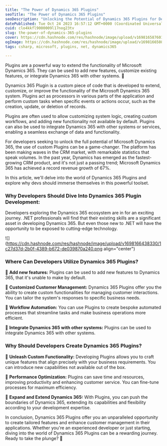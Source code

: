 ```yaml
---
title: "The Power of Dynamics 365 Plugins"
seoTitle: "The Power of Dynamics 365 Plugins"
seoDescription: "Unlocking the Potential of Dynamics 365 Plugins for Developers. Learn why custom Plugins are a game-changer for Dynamics 365. Enhance customer management."
datePublished: Tue Oct 24 2023 16:57:12 GMT+0000 (Coordinated Universal Time)
cuid: clo4kkfl9000009l17nog23tv
slug: the-power-of-dynamics-365-plugins
cover: https://cdn.hashnode.com/res/hashnode/image/upload/v1698165876016/8bb54aa6-fece-4154-b078-37af8c5781b8.png
ogImage: https://cdn.hashnode.com/res/hashnode/image/upload/v1698166508557/89975c45-6cee-48da-9a36-630541449104.png
tags: csharp, microsoft, plugins, net, dynamics365

---
```


Plugins are a powerful way to extend the functionality of Microsoft Dynamics 365. They can be used to add new features, customize existing features, or integrate Dynamics 365 with other systems. 🧩

Dynamics 365 Plugin is a custom piece of code that is developed to extend, customize, or improve the functionality of the Microsoft Dynamics 365 system. Plugins act as processors in various parts of the application and perform custom tasks when specific events or actions occur, such as the creation, update, or deletion of records.

Plugins are often used to allow customizing system logic, creating custom workflows, and adding new functionality not available by default. Plugins can also be used to integrate Dynamics 365 with other systems or services, enabling a seamless exchange of data and functionality.

For developers seeking to unlock the full potential of Microsoft Dynamics 365, the use of custom Plugins can be a game-changer. The platform has been making waves in the CRM market, with remarkable statistics that speak volumes. In the past year, Dynamics has emerged as the fastest-growing CRM product, and it's not just a passing trend; Microsoft Dynamics 365 has achieved a record revenue growth of 67%.

In this article, we'll delve into the world of Dynamics 365 Plugins and explore why devs should immerse themselves in this powerful toolset.

### **Why Developers Should Dive Into Dynamics 365 Plugin Development:**

Developers exploring the Dynamics 365 ecosystem are in for an exciting journey. .NET professionals will find that their existing skills are a significant asset in developing Dynamics 365. But even those new to .NET will have the opportunity to be exposed to cutting-edge technology.

![](https://cdn.hashnode.com/res/hashnode/image/upload/v1698166438330/1c27d37d-2b0f-4389-b672-de039870a240.png align="center")

### **Where Can Developers Utilize Dynamics 365 Plugins?**

🧩 **Add new features:** Plugins can be used to add new features to Dynamics 365, that it's unable to make by default.

🧩 **Customized Customer Management:** Dynamics 365 Plugins offer you the ability to create custom functionalities for managing customer interactions. You can tailor the system's responses to specific business needs.

🧩 **Workflow Automation:** You can use Plugins to create bespoke automated processes that streamline tasks and make business operations more efficient.

🧩 **Integrate Dynamics 365 with other systems:** Plugins can be used to integrate Dynamics 365 with other systems.

### **Why Should Developers Create Dynamics 365 Plugins?**

🧩 **Unleash Custom Functionality:** Developing Plugins allows you to craft unique features that align precisely with your business requirements. You can introduce new capabilities not available out of the box.

🧩 **Performance Optimization:** Plugins can save time and resources, improving productivity and enhancing customer service. You can fine-tune processes for maximum efficiency.

🧩 **Expand and Extend Dynamics 365:** With Plugins, you can push the boundaries of Dynamics 365, extending its capabilities and flexibility according to your development expertise.

In conclusion, Dynamics 365 Plugins offer you an unparalleled opportunity to create tailored features and enhance customer management in their applications. Whether you're an experienced developer or just starting, diving into the world of Dynamics 365 Plugins can be a rewarding journey. Ready to take the plunge? 🤩